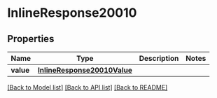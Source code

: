 # InlineResponse20010

## Properties
Name | Type | Description | Notes
------------ | ------------- | ------------- | -------------
**value** | [**InlineResponse20010Value**](InlineResponse20010Value.md) |  | 

[[Back to Model list]](../README.md#documentation-for-models) [[Back to API list]](../README.md#documentation-for-api-endpoints) [[Back to README]](../README.md)

